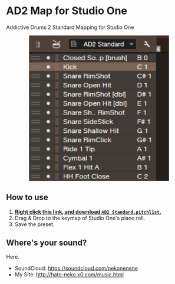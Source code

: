 # AD2 Map for Studio One

Addictive Drums 2 Standard Mapping for Studio One

<p align="center">
  <img src="./screenshot.png" alt="AD2 Standard Keymap" width="380rem" height="auto">
</p>

## How to use

1. **[Right click this link, and download `AD2 Standard.pitchlist`.](https://github.com/nekonenene/AD2-Map-for-StudioOne/blob/master/AD2%20Standard.pitchlist)**
2. Drag & Drop to the keymap of Studio One's piano roll.
3. Save the preset.

## Where's your sound?

Here.

* SoundCloud: https://soundcloud.com/nekonenene
* My Site: http://hato-neko.x0.com/music.html
